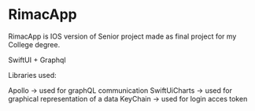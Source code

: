 # RimacApp

RimacApp is IOS version of Senior project made as final project for my College degree.

SwiftUI + Graphql

Libraries used:

Apollo -> used for graphQL communication
SwiftUiCharts -> used for graphical representation of a data
KeyChain -> used for login acces token
